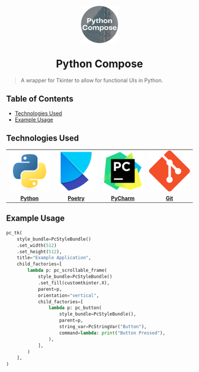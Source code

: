 <p align="center">
	<img align="center" alt="Logo" src="./readme-assets/icon-rounded.png" height=100px width=100px />
	<h1 align="center">Python Compose</h1>
</p>

> A wrapper for Tkinter to allow for functional UIs in Python.

<h2> Table of Contents </h2>

- [Technologies Used](#technologies-used)
- [Example Usage](#example-usage)

## Technologies Used

<table>
<tbody>
	<tr align="center" valign="center">
		<td width="25.00000%" align="center">
			<a href="https://www.python.org/">
				<img
					alt="Python Logo"
					src="./readme-assets/python.svg"
					width="100%"
				>
			</a>
		</td>		
		<td width="25.00000%" align="center">
			<a href="https://python-poetry.org/">
				<img
					alt="Poetry Logo"
					src="./readme-assets/poetry.svg"
					width="100%"
				>
			</a>
		</td>		
		<td width="25.00000%" align="center">
			<a href="https://www.jetbrains.com/pycharm/">
				<img
					alt="PyCharm Logo"
					src="./readme-assets/pycharm.svg"
					width="100%"
				>
			</a>
		</td>		
		<td width="25.00000%" align="center">
			<a href="https://git-scm.com/">
				<img
					alt="Git Logo"
					src="./readme-assets/git.svg"
					width="100%"
				>
			</a>
		</td>		
	</tr>
	<tr align="center" valign="center">
		<td width="25.00000%" align="center">
			<a href="https://www.python.org/">
				<b>
					Python
				</b>
			</a>
		</td>
		<td width="25.00000%" align="center">
			<a href="https://python-poetry.org/">
				<b>
					Poetry
				</b>
			</a>
		</td>
		<td width="25.00000%" align="center">
			<a href="https://www.jetbrains.com/pycharm/">
				<b>
					PyCharm
				</b>
			</a>
		</td>
		<td width="25.00000%" align="center">
			<a href="https://git-scm.com/">
				<b>
					Git
				</b>
			</a>
		</td>
	</tr>
</tbody>
</table>

## Example Usage

```python
pc_tk(
	style_bundle=PcStyleBundle()
	.set_width(512)
	.set_height(512),
	title="Example Application",
	child_factories=[
		lambda p: pc_scrollable_frame(
			style_bundle=PcStyleBundle()
			.set_fill(customtkinter.X),
			parent=p,
			orientation="vertical",
			child_factories=[
				lambda p: pc_button(
					style_bundle=PcStyleBundle(),
					parent=p,
					string_var=PcStringVar("Button"),
					command=lambda: print("Button Pressed"),
				),
			],
		)
	],
)

```
